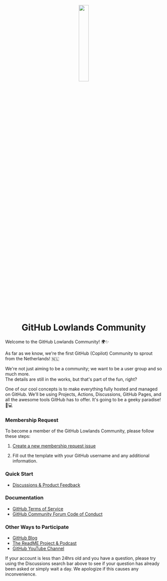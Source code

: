 <p align="center">
  <img style="width: 25%" src="https://github.com/user-attachments/assets/a9ef43a6-51bf-4526-8295-a6c3ca11c016" />
  <h1 align="center">GitHub Lowlands Community</h1>
</p>



Welcome to the GitHub Lowlands Community! 🌍✨  
  
As far as we know, we're the first GitHub (Copilot) Community to sprout from the Netherlands! 🇳🇱

We're not just aiming to be a community; we want to be a user group and so much more.  
The details are still in the works, but that's part of the fun, right?

One of our cool concepts is to make everything fully hosted and managed on GitHub. We'll be using Projects, Actions, Discussions, GitHub Pages, and all the awesome tools GitHub has to offer. It's going to be a geeky paradise! 🚀💻

### Membership Request

To become a member of the GitHub Lowlands Community, please follow these steps:

1. [Create a new membership request issue](https://github.com/GI-Low/Membership/issues/new/choose)
  
2. Fill out the template with your GitHub username and any additional information.

### Quick Start

* [Discussions & Product Feedback](https://github.com/orgs/gi-low/discussions)
  
### Documentation

* [GitHub Terms of Service](https://docs.github.com/en/site-policy/github-terms/github-terms-of-service)
* [GitHub Community Forum Code of Conduct](https://docs.github.com/en/site-policy/github-terms/github-community-forum-code-of-conduct)

### Other Ways to Participate

* [GitHub Blog](https://github.blog/)
* [The ReadME Project & Podcast](https://github.com/readme)
* [GitHub YouTube Channel](https://www.youtube.com/github)

If your account is less than 24hrs old and you have a question, please try using the Discussions search bar above to see if your question has already been asked or simply wait a day. We apologize if this causes any inconvenience.

